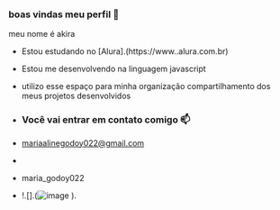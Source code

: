 ### boas vindas  meu perfil 🖤

meu nome é akira

- Estou estudando no [Alura].(https://www..alura.com.br)
- Estou me desenvolvendo na linguagem javascript
- utilizo  esse espaço para minha organização compartilhamento dos meus projetos desenvolvidos

- ### Você vai entrar em contato comigo 📫

- mariaalinegodoy022@gmail.com
- 
- maria_godoy022

- !.[].(![image](https://github.com/user-attachments/assets/f7305b92-9f4b-49cd-84b4-28813af252a9)
).


